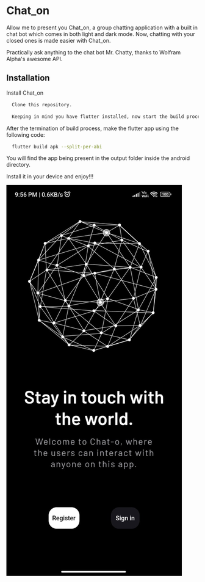 
# Chat_on

Allow me to present you Chat_on, a group chatting application with a built in chat bot which
comes in both light and dark mode. Now, chatting with your closed ones is made easier with Chat_on.

Practically ask anything to the chat bot Mr. Chatty, thanks to Wolfram Alpha's awesome API.


## Installation

Install Chat_on

```bash
  Clone this repository.
```
    
```bash
  Keeping in mind you have flutter installed, now start the build process.
```

After the termination of build process, make the flutter app using the following code:

```bash
  flutter build apk --split-per-abi
```

You will find the app being present in the output folder inside the android directory.

Install it in your device and enjoy!!!

![ChatOn1](chaton1.jpeg)
